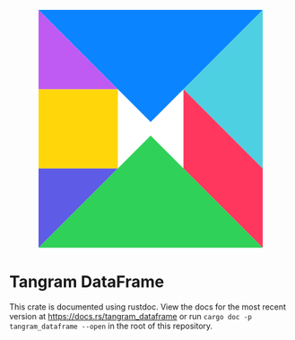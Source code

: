 <p align="center">
	<img src="dataframe.svg" title="Dataframe">
</p>

# Tangram DataFrame

This crate is documented using rustdoc. View the docs for the most recent version at https://docs.rs/tangram_dataframe or run `cargo doc -p tangram_dataframe --open` in the root of this repository.
